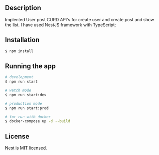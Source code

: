 
## Description

Implented User post CURD API's for create user and create post and show the list. I have used NestJS framework with TypeScript;

## Installation

```bash
$ npm install
```

## Running the app

```bash
# development
$ npm run start

# watch mode
$ npm run start:dev

# production mode
$ npm run start:prod

# for run with docker
$ docker-compose up -d --build
```



## License

Nest is [MIT licensed](LICENSE).
